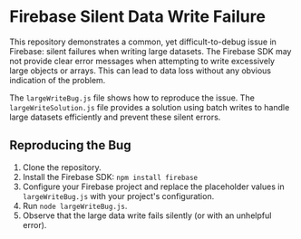 # Firebase Silent Data Write Failure

This repository demonstrates a common, yet difficult-to-debug issue in Firebase: silent failures when writing large datasets.  The Firebase SDK may not provide clear error messages when attempting to write excessively large objects or arrays. This can lead to data loss without any obvious indication of the problem.

The `largeWriteBug.js` file shows how to reproduce the issue. The `largeWriteSolution.js` file provides a solution using batch writes to handle large datasets efficiently and prevent these silent errors.

## Reproducing the Bug

1. Clone the repository.
2. Install the Firebase SDK: `npm install firebase`
3. Configure your Firebase project and replace the placeholder values in `largeWriteBug.js` with your project's configuration.
4. Run `node largeWriteBug.js`.
5. Observe that the large data write fails silently (or with an unhelpful error).